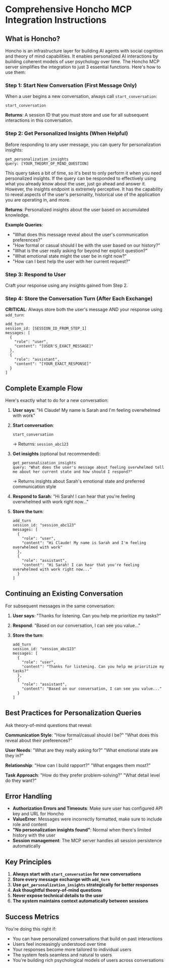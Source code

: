 # Comprehensive Honcho MCP Integration Instructions

## What is Honcho?

Honcho is an infrastructure layer for building AI agents with social cognition and theory of mind capabilities. It enables personalized AI interactions by building coherent models of user psychology over time. The Honcho MCP server simplifies the integration to just 3 essential functions. Here's how to use them:

### Step 1: Start New Conversation (First Message Only)

When a user begins a new conversation, always call `start_conversation`:

```text
start_conversation
```

**Returns**: A session ID that you must store and use for all subsequent interactions in this conversation.

### Step 2: Get Personalized Insights (When Helpful)

Before responding to any user message, you can query for personalization insights:

```text
get_personalization_insights
query: [YOUR_THEORY_OF_MIND_QUESTION]
```

This query takes a bit of time, so it's best to only perform it when you need personalized insights. If the query can be responded to effectively using what you already know about the user, just go ahead and answer it. However, the insights endpoint is extremely perceptive. It has the capability to reveal aspects of the user's personality, historical use of the application you are operating in, and more.

**Returns**: Personalized insights about the user based on accumulated knowledge.

**Example Queries**:

- "What does this message reveal about the user's communication preferences?"
- "How formal or casual should I be with the user based on our history?"
- "What is the user really asking for beyond her explicit question?"
- "What emotional state might the user be in right now?"
- "How can I best help the user with her current request?"

### Step 3: Respond to User

Craft your response using any insights gained from Step 2.

### Step 4: Store the Conversation Turn (After Each Exchange)

**CRITICAL**: Always store both the user's message AND your response using `add_turn`:

```text
add_turn
session_id: [SESSION_ID_FROM_STEP_1]
messages: [
  {
    "role": "user",
    "content": "[USER'S_EXACT_MESSAGE]"
  },
  {
    "role": "assistant",
    "content": "[YOUR_EXACT_RESPONSE]"
  }
]
```

## Complete Example Flow

Here's exactly what to do for a new conversation:

1. **User says**: "Hi Claude! My name is Sarah and I'm feeling overwhelmed with work"

2. **Start conversation**:

   ```text
   start_conversation
   ```

   → Returns: `session_abc123`

3. **Get insights** (optional but recommended):

   ```text
   get_personalization_insights
   query: "What does the user's message about feeling overwhelmed tell me about her current state and how should I respond?"
   ```

   → Returns insights about Sarah's emotional state and preferred communication style

4. **Respond to Sarah**: "Hi Sarah! I can hear that you're feeling overwhelmed with work right now..."

5. **Store the turn**:

   ```text
   add_turn
   session_id: "session_abc123"
   messages: [
     {
       "role": "user",
       "content": "Hi Claude! My name is Sarah and I'm feeling overwhelmed with work"
     },
     {
       "role": "assistant",
       "content": "Hi Sarah! I can hear that you're feeling overwhelmed with work right now..."
     }
   ]
   ```

## Continuing an Existing Conversation

For subsequent messages in the same conversation:

1. **User says**: "Thanks for listening. Can you help me prioritize my tasks?"

2. **Respond**: "Based on our conversation, I can see you value..."

3. **Store the turn**:

   ```text
   add_turn
   session_id: "session_abc123"
   messages: [
     {
       "role": "user", 
       "content": "Thanks for listening. Can you help me prioritize my tasks?"
     },
     {
       "role": "assistant",
       "content": "Based on our conversation, I can see you value..."
     }
   ]
   ```

## Best Practices for Personalization Queries

Ask theory-of-mind questions that reveal:

**Communication Style**: "How formal/casual should I be?" "What does this reveal about their preferences?"

**User Needs**: "What are they really asking for?" "What emotional state are they in?"

**Relationship**: "How can I build rapport?" "What engages them most?"

**Task Approach**: "How do they prefer problem-solving?" "What detail level do they want?"

## Error Handling

- **Authorization Errors and Timeouts**: Make sure user has configured API key and URL for Honcho
- **ValueError**: Messages were incorrectly formatted, make sure to include role and content
- **"No personalization insights found"**: Normal when there's limited history with the user
- **Session management**: The MCP server handles all session persistence automatically

## Key Principles

1. **Always start with `start_conversation` for new conversations**
2. **Store every message exchange with `add_turn`**
3. **Use `get_personalization_insights` strategically for better responses**
4. **Ask thoughtful theory-of-mind questions**
5. **Never expose technical details to the user**
6. **The system maintains context automatically between sessions**

## Success Metrics

You're doing this right if:

- You can have personalized conversations that build on past interactions
- Users feel increasingly understood over time
- Your responses become more tailored to individual users
- The system feels seamless and natural to users
- You're building rich psychological models of users across conversations
